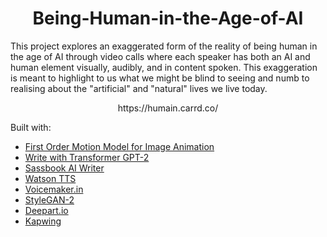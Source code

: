 # <div align="center"> Being-Human-in-the-Age-of-AI </div>
This project explores an exaggerated form of the reality of being human in the age of AI through video calls where each speaker has both an AI and human element visually, audibly, and in content spoken. This exaggeration is meant to highlight to us what we might be blind to seeing and numb to realising about the "artificial" and "natural" lives we live today. </div>
<div align="center"> https://humain.carrd.co/ </div>
  
  
 Built with: 
- [First Order Motion Model for Image Animation](https://colab.research.google.com/github/eyaler/avatars4all/blob/master/fomm_bibi.ipynb)
- [Write with Transformer GPT-2](https://transformer.huggingface.co/doc/gpt2-large)
- [Sassbook AI Writer](https://sassbook.com/ai-writer)
- [Watson TTS](https://www.ibm.com/demos/live/tts-demo/self-service/)
- [Voicemaker.in](https://voicemaker.in/)
- [StyleGAN-2](https://colab.research.google.com/drive/1ShgW6wohEFQtqs_znMna3dzrcVoABKIH)
- [Deepart.io](https://deepart.io/)
- [Kapwing](https://www.kapwing.com/)
